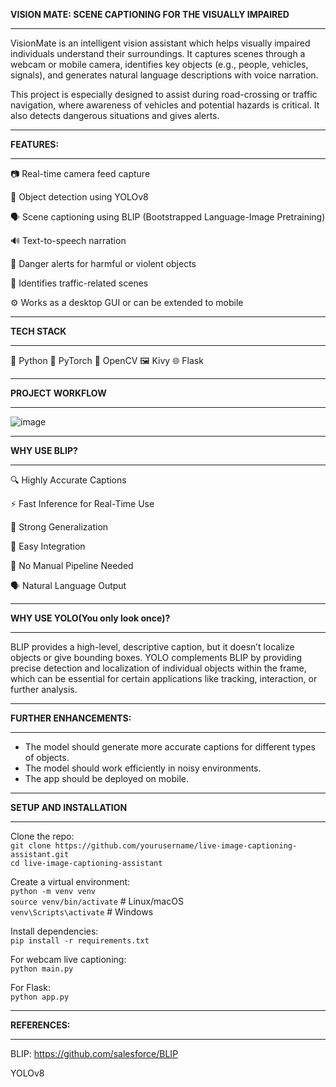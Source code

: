 **VISION MATE: SCENE CAPTIONING FOR THE VISUALLY IMPAIRED**

---

VisionMate is an intelligent vision assistant which helps visually impaired individuals understand their surroundings. It captures scenes through a webcam or mobile camera, identifies key objects (e.g., people, vehicles, signals), and generates natural language descriptions with voice narration.

This project is especially designed to assist during road-crossing or traffic navigation, where awareness of vehicles and potential hazards is critical. It also detects dangerous situations and gives alerts.

---

**FEATURES:**

---

📷 Real-time camera feed capture

🧠 Object detection using YOLOv8

🗣️ Scene captioning using BLIP (Bootstrapped Language-Image Pretraining)

🔊 Text-to-speech narration

🛑 Danger alerts for harmful or violent objects

🚦 Identifies traffic-related scenes

⚙️ Works as a desktop GUI or can be extended to mobile

---

**TECH STACK**

---

🐍 Python 🔦 PyTorch 📸 OpenCV 🖼️ Kivy 🌐 Flask

---

**PROJECT WORKFLOW**

---

![image](https://github.com/user-attachments/assets/d777dc14-adfd-4c0d-8548-d61358e4e67b)

---

**WHY USE BLIP?**

---

🔍 Highly Accurate Captions

⚡ Fast Inference for Real-Time Use

🧠 Strong Generalization

🧩 Easy Integration

🔧 No Manual Pipeline Needed

🗣️ Natural Language Output

---

**WHY USE YOLO(You only look once)?**

---

BLIP provides a high-level, descriptive caption, but it doesn’t localize objects or give bounding boxes. YOLO complements BLIP by providing precise detection and localization of individual objects within the frame, which can be essential for certain applications like tracking, interaction, or further analysis.

---

**FURTHER ENHANCEMENTS:**

---

* The model should generate more accurate captions for different types of objects.  
* The model should work efficiently in noisy environments.  
* The app should be deployed on mobile.

---

**SETUP AND INSTALLATION**

---

Clone the repo:  
`git clone https://github.com/yourusername/live-image-captioning-assistant.git`  
`cd live-image-captioning-assistant`

Create a virtual environment:  
`python -m venv venv`  
`source venv/bin/activate`  # Linux/macOS  
`venv\Scripts\activate`   # Windows

Install dependencies:  
`pip install -r requirements.txt`

For webcam live captioning:  
`python main.py`

For Flask:  
`python app.py`

---

**REFERENCES:**

---

BLIP: https://github.com/salesforce/BLIP

YOLOv8

